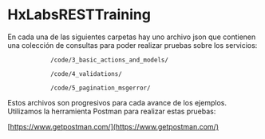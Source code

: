 # HxLabsRESTTraining

En cada una de las siguientes carpetas hay uno archivo json que contienen una colección de consultas para poder realizar pruebas sobre los servicios:

                /code/3_basic_actions_and_models/

                /code/4_validations/
                
                /code/5_pagination_msgerror/

Estos archivos son progresivos para cada avance de los ejemplos. Utilizamos la herramienta Postman para realizar estas pruebas:

[https://www.getpostman.com/](https://www.getpostman.com/)